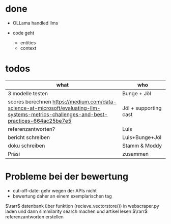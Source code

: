 # done

- OLLama handled llms

- code geht
    - entities
    - context

# todos

|what|who|
|-|-|
|3 modelle testen|Bunge + Jöl|
|scores berechnen https://medium.com/data-science-at-microsoft/evaluating-llm-systems-metrics-challenges-and-best-practices-664ac25be7e5|Jöl + supporting cast|
|referenzantworten?|Luis|
|bericht schreiben|Luis+Bunge+Jöl|
|doku schreiben|Stamm & Moddy|
|Präsi|zusammen|

# Probleme bei der bewertung

- cut-off-date: gehr wegen der APIs nicht
- bewertung daher an einem exemplarischen tag

$\rarr$ datenbank über funktion (recieve_vectorstore()) in webscraper.py laden und dann simmilarity search machen und artikel lesen $\rarr$ referenzantworten erstellen